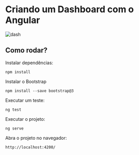 # Criando um Dashboard com o Angular
![dash](https://user-images.githubusercontent.com/72028645/133898593-a39f0569-96d9-4f4b-9ec4-335dbd86f910.png)

## Como rodar?

Instalar dependências:

	npm install

Instalar o Bootstrap

	npm install --save bootstrap@3

Executar um teste:

	ng test

Executar o projeto:

	ng serve

Abra o projeto no navegador:

	http://localhost:4200/

